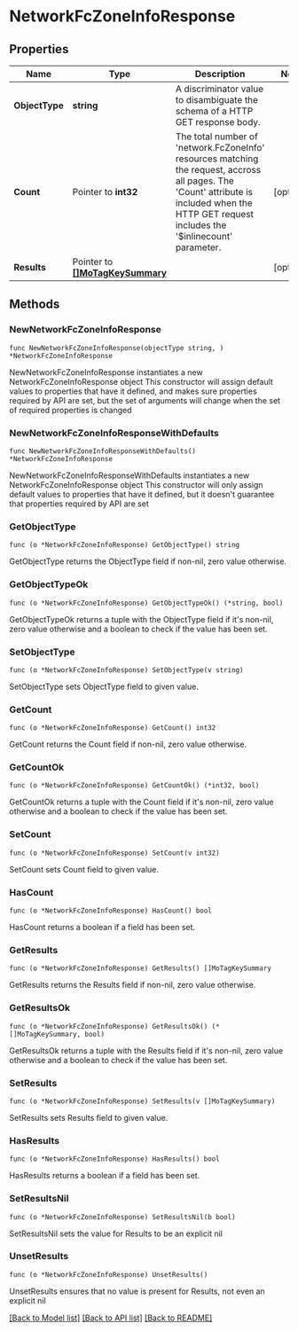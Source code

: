 # NetworkFcZoneInfoResponse

## Properties

Name | Type | Description | Notes
------------ | ------------- | ------------- | -------------
**ObjectType** | **string** | A discriminator value to disambiguate the schema of a HTTP GET response body. | 
**Count** | Pointer to **int32** | The total number of &#39;network.FcZoneInfo&#39; resources matching the request, accross all pages. The &#39;Count&#39; attribute is included when the HTTP GET request includes the &#39;$inlinecount&#39; parameter. | [optional] 
**Results** | Pointer to [**[]MoTagKeySummary**](mo.TagKeySummary.md) |  | [optional] 

## Methods

### NewNetworkFcZoneInfoResponse

`func NewNetworkFcZoneInfoResponse(objectType string, ) *NetworkFcZoneInfoResponse`

NewNetworkFcZoneInfoResponse instantiates a new NetworkFcZoneInfoResponse object
This constructor will assign default values to properties that have it defined,
and makes sure properties required by API are set, but the set of arguments
will change when the set of required properties is changed

### NewNetworkFcZoneInfoResponseWithDefaults

`func NewNetworkFcZoneInfoResponseWithDefaults() *NetworkFcZoneInfoResponse`

NewNetworkFcZoneInfoResponseWithDefaults instantiates a new NetworkFcZoneInfoResponse object
This constructor will only assign default values to properties that have it defined,
but it doesn't guarantee that properties required by API are set

### GetObjectType

`func (o *NetworkFcZoneInfoResponse) GetObjectType() string`

GetObjectType returns the ObjectType field if non-nil, zero value otherwise.

### GetObjectTypeOk

`func (o *NetworkFcZoneInfoResponse) GetObjectTypeOk() (*string, bool)`

GetObjectTypeOk returns a tuple with the ObjectType field if it's non-nil, zero value otherwise
and a boolean to check if the value has been set.

### SetObjectType

`func (o *NetworkFcZoneInfoResponse) SetObjectType(v string)`

SetObjectType sets ObjectType field to given value.


### GetCount

`func (o *NetworkFcZoneInfoResponse) GetCount() int32`

GetCount returns the Count field if non-nil, zero value otherwise.

### GetCountOk

`func (o *NetworkFcZoneInfoResponse) GetCountOk() (*int32, bool)`

GetCountOk returns a tuple with the Count field if it's non-nil, zero value otherwise
and a boolean to check if the value has been set.

### SetCount

`func (o *NetworkFcZoneInfoResponse) SetCount(v int32)`

SetCount sets Count field to given value.

### HasCount

`func (o *NetworkFcZoneInfoResponse) HasCount() bool`

HasCount returns a boolean if a field has been set.

### GetResults

`func (o *NetworkFcZoneInfoResponse) GetResults() []MoTagKeySummary`

GetResults returns the Results field if non-nil, zero value otherwise.

### GetResultsOk

`func (o *NetworkFcZoneInfoResponse) GetResultsOk() (*[]MoTagKeySummary, bool)`

GetResultsOk returns a tuple with the Results field if it's non-nil, zero value otherwise
and a boolean to check if the value has been set.

### SetResults

`func (o *NetworkFcZoneInfoResponse) SetResults(v []MoTagKeySummary)`

SetResults sets Results field to given value.

### HasResults

`func (o *NetworkFcZoneInfoResponse) HasResults() bool`

HasResults returns a boolean if a field has been set.

### SetResultsNil

`func (o *NetworkFcZoneInfoResponse) SetResultsNil(b bool)`

 SetResultsNil sets the value for Results to be an explicit nil

### UnsetResults
`func (o *NetworkFcZoneInfoResponse) UnsetResults()`

UnsetResults ensures that no value is present for Results, not even an explicit nil

[[Back to Model list]](../README.md#documentation-for-models) [[Back to API list]](../README.md#documentation-for-api-endpoints) [[Back to README]](../README.md)


